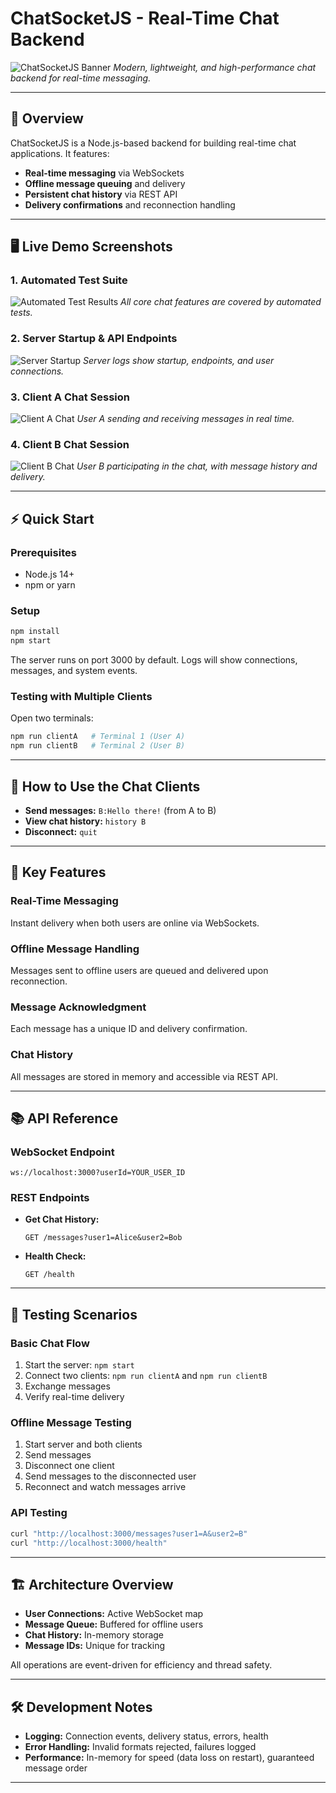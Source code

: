 # ChatSocketJS - Real-Time Chat Backend

![ChatSocketJS Banner](images/image1.png)
*Modern, lightweight, and high-performance chat backend for real-time messaging.*

---

## 🚀 Overview
ChatSocketJS is a Node.js-based backend for building real-time chat applications. It features:
- **Real-time messaging** via WebSockets
- **Offline message queuing** and delivery
- **Persistent chat history** via REST API
- **Delivery confirmations** and reconnection handling

---

## 🖥️ Live Demo Screenshots

### 1. Automated Test Suite
![Automated Test Results](images/image2.png)
*All core chat features are covered by automated tests.*

### 2. Server Startup & API Endpoints
![Server Startup](images/image3.png)
*Server logs show startup, endpoints, and user connections.*

### 3. Client A Chat Session
![Client A Chat](images/image4.png)
*User A sending and receiving messages in real time.*

### 4. Client B Chat Session
![Client B Chat](images/image5.png)
*User B participating in the chat, with message history and delivery.*

---

## ⚡ Quick Start

### Prerequisites
- Node.js 14+
- npm or yarn

### Setup
```bash
npm install
npm start
```
The server runs on port 3000 by default. Logs will show connections, messages, and system events.

### Testing with Multiple Clients
Open two terminals:
```bash
npm run clientA   # Terminal 1 (User A)
npm run clientB   # Terminal 2 (User B)
```

---

## 💬 How to Use the Chat Clients
- **Send messages:** `B:Hello there!` (from A to B)
- **View chat history:** `history B`
- **Disconnect:** `quit`

---

## 🔑 Key Features

### Real-Time Messaging
Instant delivery when both users are online via WebSockets.

### Offline Message Handling
Messages sent to offline users are queued and delivered upon reconnection.

### Message Acknowledgment
Each message has a unique ID and delivery confirmation.

### Chat History
All messages are stored in memory and accessible via REST API.

---

## 📚 API Reference

### WebSocket Endpoint
```
ws://localhost:3000?userId=YOUR_USER_ID
```

### REST Endpoints
- **Get Chat History:**
  ```http
  GET /messages?user1=Alice&user2=Bob
  ```
- **Health Check:**
  ```http
  GET /health
  ```

---

## 🧪 Testing Scenarios

### Basic Chat Flow
1. Start the server: `npm start`
2. Connect two clients: `npm run clientA` and `npm run clientB`
3. Exchange messages
4. Verify real-time delivery

### Offline Message Testing
1. Start server and both clients
2. Send messages
3. Disconnect one client
4. Send messages to the disconnected user
5. Reconnect and watch messages arrive

### API Testing
```bash
curl "http://localhost:3000/messages?user1=A&user2=B"
curl "http://localhost:3000/health"
```

---

## 🏗️ Architecture Overview
- **User Connections:** Active WebSocket map
- **Message Queue:** Buffered for offline users
- **Chat History:** In-memory storage
- **Message IDs:** Unique for tracking

All operations are event-driven for efficiency and thread safety.

---

## 🛠️ Development Notes
- **Logging:** Connection events, delivery status, errors, health
- **Error Handling:** Invalid formats rejected, failures logged
- **Performance:** In-memory for speed (data loss on restart), guaranteed message order

---